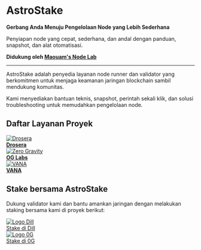 # AstroStake

**Gerbang Anda Menuju Pengelolaan Node yang Lebih Sederhana**

Penyiapan node yang cepat, sederhana, dan andal dengan panduan, snapshot, dan alat otomatisasi.

**Didukung oleh [Maouam's Node Lab](https://maouam.nodelab.my.id/)**

---

AstroStake adalah penyedia layanan node runner dan validator yang berkomitmen untuk menjaga keamanan jaringan blockchain sambil mendukung komunitas.

Kami menyediakan bantuan teknis, snapshot, perintah sekali klik, dan solusi troubleshooting untuk memudahkan pengelolaan node.

## Daftar Layanan Proyek

<div class="project-grid">
<a href="/id/drosera/" class="project-card">
    <img src="/logos/drosera.png" alt="Drosera" />
    <div class="project-info">
      <strong>Drosera</strong>
    </div>
  </a>

  <a href="/id/0g-labs/" class="project-card">
    <img src="/logos/0g.png" alt="Zero Gravity" />
    <div class="project-info">
      <strong>OG Labs</strong>
    </div>
  </a>

  <a href="/id/vana/dlp" class="project-card">
    <img src="/logos/vana.png" alt="VANA" />
    <div class="project-info">
      <strong>VANA</strong>
    </div>
  </a>
</div>

## Stake bersama AstroStake

Dukung validator kami dan bantu amankan jaringan dengan melakukan staking bersama kami di proyek berikut:

<div class="stake-buttons">
  <a href="https://staker.dill.xyz/management/detail?address=0x5F15AcdeD2FF4E8d40820E3a1d2fb56106E487cf"
     target="_blank" class="stake-button">
    <div class="icon-wrapper">
      <img src="/logos/dill.png" alt="Logo Dill" />
    </div>
    <span>Stake di Dill</span>
  </a>
  <a href="https://0g.exploreme.pro/validators/0gvaloper1aax7fz4d904m0ul3e9v3lfq7cdzzw3ka8qk3mr?action=Delegate"
     target="_blank" class="stake-button">
    <div class="icon-wrapper">
      <img src="/logos/0g.png" alt="Logo 0G" />
    </div>
    <span>Stake di 0G</span>
  </a>
</div>
